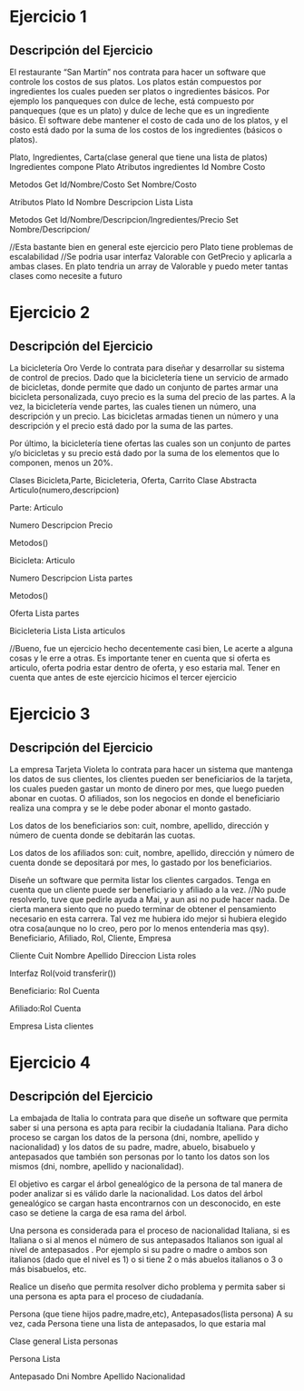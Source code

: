 
# Ejercicio 1

## Descripción del Ejercicio

El restaurante “San Martín” nos contrata para hacer un software que controle los costos de sus platos. Los platos están compuestos por ingredientes los cuales pueden ser platos o ingredientes básicos. Por ejemplo los panqueques con dulce de leche, está compuesto por panqueques (que es un plato) y dulce de leche que es un ingrediente básico. 
El software debe mantener el costo de cada uno de los platos, y el costo está dado por la suma de los costos de los ingredientes (básicos o platos). 

Plato, Ingredientes, Carta(clase general que tiene una lista de platos)
Ingredientes compone Plato
Atributos ingredientes 
Id
Nombre
Costo

Metodos
Get Id/Nombre/Costo
Set Nombre/Costo

Atributos Plato
Id
Nombre
Descripcion
Lista <Ingredientes>
Lista <Plato>

Metodos
Get Id/Nombre/Descripcion/Ingredientes/Precio
Set Nombre/Descripcion/

//Esta bastante bien en general este ejercicio pero Plato tiene problemas de escalabilidad
//Se podria usar interfaz Valorable con GetPrecio y aplicarla a ambas clases. En plato tendria un array de Valorable y puedo meter tantas clases como necesite a futuro

# Ejercicio 2

## Descripción del Ejercicio

La bicicletería Oro Verde lo contrata para diseñar y desarrollar su sistema de control de precios. Dado que la bicicletería tiene un servicio de armado de bicicletas, donde permite que dado un conjunto de partes armar una bicicleta personalizada, cuyo precio es la suma del precio de las partes. A la vez, la bicicletería vende partes, las cuales tienen un número, una descripción y un precio. Las bicicletas armadas tienen un número y una descripción y el precio está dado por la suma de las partes. 

Por último, la bicicletería tiene ofertas las cuales son un conjunto de partes y/o bicicletas y su precio está dado por la suma de los elementos que lo componen, menos un 20%. 

Clases
Bicicleta,Parte, Bicicleteria, Oferta, Carrito
Clase Abstracta Articulo(numero,descripcion)

Parte: Articulo

Numero
Descripcion
Precio

Metodos()

Bicicleta: Articulo

Numero
Descripcion
Lista <Parte>partes

Metodos()

Oferta
Lista <Articulos> partes

Bicicleteria
Lista <Oferta>
Lista <Articulo> articulos

//Bueno, fue un ejercicio hecho decentemente casi bien, Le acerte a alguna cosas y le erre a otras. Es importante tener en cuenta que si oferta es articulo, oferta podria estar dentro de oferta, y eso estaria mal. Tener en cuenta que antes de este ejercicio hicimos el tercer ejercicio

# Ejercicio 3

## Descripción del Ejercicio

La empresa Tarjeta Violeta lo contrata para hacer un sistema que mantenga los datos de sus clientes, los clientes pueden ser beneficiarios de la tarjeta, los cuales pueden gastar un monto de dinero por mes, que luego pueden abonar en cuotas. O afiliados, son los negocios en donde el beneficiario realiza una compra y se le debe poder abonar el monto gastado. 

Los datos de los beneficiarios son: cuit, nombre, apellido, dirección y número de cuenta donde se debitarán las cuotas. 

Los datos de los afiliados son: cuit, nombre, apellido, dirección y número de cuenta donde se depositará por mes, lo gastado por los beneficiarios.

Diseñe un software que permita listar los clientes cargados. Tenga en cuenta que un cliente puede ser beneficiario y afiliado a la vez. 
//No pude resolverlo, tuve que pedirle ayuda a Mai, y aun asi no pude hacer nada. De cierta manera siento que no puedo terminar de obtener el pensamiento necesario en esta carrera. Tal vez me hubiera ido mejor si hubiera elegido otra cosa(aunque no lo creo, pero por lo menos entenderia mas qsy).
Beneficiario, Afiliado, Rol, Cliente, Empresa

Cliente
Cuit
Nombre
Apellido 
Direccion
Lista <Rol> roles

Interfaz Rol(void transferir())

Beneficiario: Rol 
Cuenta

Afiliado:Rol
Cuenta

Empresa
Lista <Cliente> clientes
# Ejercicio 4

## Descripción del Ejercicio

La embajada de Italia lo contrata para que diseñe un software que permita saber si una persona es apta para recibir la ciudadanía Italiana. Para dicho proceso se cargan los datos de la persona (dni, nombre, apellido y nacionalidad) y los datos de su padre, madre, abuelo, bisabuelo y antepasados que también son personas por lo tanto los datos son los mismos (dni, nombre, apellido y nacionalidad).

El objetivo es cargar el árbol genealógico de la persona de tal manera de poder analizar si es válido darle la nacionalidad. Los datos del árbol genealógico se cargan hasta encontrarnos con un desconocido, en este caso se detiene la carga de esa rama del árbol.

Una persona es considerada para el proceso de nacionalidad Italiana, si es Italiana o si al menos el número de sus antepasados Italianos son igual al nivel de antepasados . Por ejemplo si su padre o madre o ambos son italianos (dado que el nivel es 1)  o si tiene 2 o más abuelos italianos o 3 o más bisabuelos, etc.

Realice un diseño que permita resolver dicho problema y permita saber si una persona es apta para el proceso de ciudadanía.

Persona (que tiene hijos padre,madre,etc), Antepasados(lista persona) 
A su vez, cada Persona tiene una lista de antepasados, lo que estaria mal

Clase general
Lista<Persona> personas

Persona
Lista <Antepasado>

Antepasado
Dni
Nombre
Apellido
Nacionalidad


